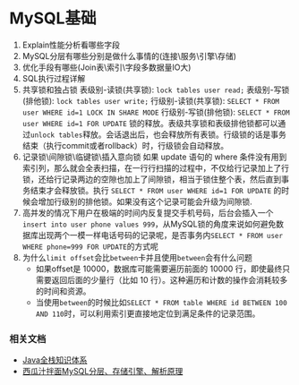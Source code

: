 # MySQL基础

1. Explain性能分析看哪些字段
2. MySQL分层有哪些分别是做什么事情的(连接\服务\引擎\存储)
3. 优化手段有哪些(Join表\索引\字段多数据量IO大)
4. SQL执行过程详解
5. 共享锁和独占锁
    表级别-读锁(共享锁): `lock tables user read;`
    表级别-写锁(排他锁): `lock tables user write;` 
    行级别-读锁(共享锁): `SELECT * FROM user WHERE id=1 LOCK IN SHARE MODE`
    行级别-写锁(排他锁): `SELECT * FROM user WHERE id=1 FOR UPDATE` 
    锁的释放。表级共享锁和表级排他锁都可以通过`unlock tables`释放。会话退出后，也会释放所有表锁。行级锁的话是事务结束（执行commit或者rollback）时，行级锁会自动释放。
6. 记录锁\间隙锁\临键锁\插入意向锁
    如果 update 语句的 where 条件没有用到索引列，那么就会全表扫描，在一行行扫描的过程中，不仅给行记录加上了行锁，还给行记录两边的空隙也加上了间隙锁，相当于锁住整个表，然后直到事务结束才会释放锁。执行 `SELECT * FROM user WHERE id=1 FOR UPDATE` 的时候会增加行级别的排他锁。如果没有这个记录可能会升级为间隙锁.
7. 高并发的情况下用户在极端的时间内反复提交手机号码，后台会插入一个`insert into user phone values 999`，从MySQL锁的角度来说如何避免数据库出现两个一模一样电话号码的记录呢，是否事务内`SELECT * FROM user WHERE phone=999 FOR UPDATE`的方式呢
8. 为什么`limit offset`会比`between`卡并且使用`between`会有什么问题
    - 如果offset是 10000，数据库可能需要遍历前面的 10000 行，即使最终只需要返回后面的少量行（比如 10 行）。这种遍历和计数的操作会消耗较多的时间和资源。
    - 当使用`between`的时候比如`SELECT * FROM table WHERE id BETWEEN 100 AND 110`时，可以利用索引更直接地定位到满足条件的记录范围。

### 相关文档

- [Java全栈知识体系](https://pdai.tech/)
- [西瓜汁拌面MySQL分层、存储引擎、解析原理](https://www.cnblogs.com/mululu/p/14457394.html)